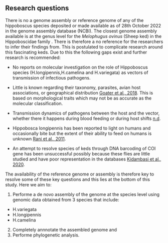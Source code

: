 

## Research questions

There is no a genome assembly or reference genome of any of the hippoboscus species deposited or made available as of 28th October 2022 in the genome assembly database (NCBI). 
The closest genome assembly available is at the genus level for the  *Melophugus ovinus* (Sheep ked) in the Hippoboscidae family . There is therefore a no reference for the researchers to infer their findings from. 
This is postulated to complicate research around this fascinating keds. Due to this the following gaps exist and further research is recommended: 

- No reports on molecular investigation on the role of Hippoboscus species (H.longipennis,H.camelina and H.variegata) as vectors of transmission of infectious pathogens.

- Little is known regarding their taxonomy, parasites, avian host associations, or geographical distribution [Goater et al., 2018](https://bioone.org/journals/journal-of-parasitology/volume-104/issue-2/17-171/Hyperparasitism-of-an-Avian-Ectoparasitic-Hippoboscid-Fly-Ornithomya-anchineuria-by/10.1645/17-171.short). This is based on morphological traits which may not be as accurate as the molecular classification.

- Transmission dynamics of pathogens between the host and the vector, whether there it happens during blood feeding or during host shifts [n.d](https://www.liebertpub.com/doi/full/10.1089/vbz.2011.0649).

- Hippobosca longipennis has been reported to light on humans and occasionally bite but the extent of their ability to feed on humans is unknown [Rani et al., 2011](https://parasitesandvectors.biomedcentral.com/articles/10.1186/1756-3305-4-143).

- An attempt to resolve species of keds through  DNA  barcoding  of  COI  gene  has been   unsuccessful   possibly   because   these   flies   are   little studied and have poor representation in the databases [Kidambasi et al., 2020](https://pubmed.ncbi.nlm.nih.gov/32510036/).

The availability of the reference genome or assembly is therefore key to resolve some of these key questions and this lies at the bottom of this study. Here we aim to:
1. Performe a de novo assembly of the genome at the species level using genomic data obtained from 3 species that include:
- H.variegata
- H.longipennis
- H.camelina
2. Completely annnotate the assembled genome and 
3. Performe phylogenetic analysis. 
